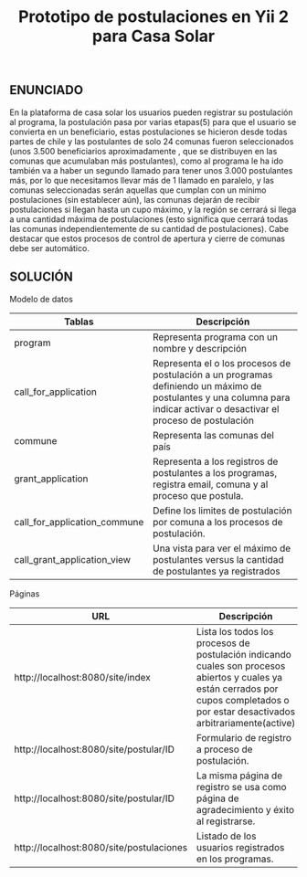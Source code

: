 <p align="center">
    <h1 align="center">Prototipo de postulaciones en Yii 2 para Casa Solar</h1>
    <br>
</p>

ENUNCIADO
---------

En la plataforma de casa solar los usuarios pueden registrar su postulación al programa, la postulación pasa por
varias etapas(5) para que el usuario se convierta en un beneficiario, estas postulaciones se hicieron desde todas
partes de chile y las postulantes de solo 24 comunas fueron seleccionados (unos 3.500 beneficiarios
aproximadamente , que se distribuyen en las comunas que acumulaban más postulantes), como al programa le ha
ido también va a haber un segundo llamado para tener unos 3.000 postulantes más, por lo que necesitamos llevar
más de 1 llamado en paralelo, y las comunas seleccionadas serán aquellas que cumplan con un mínimo
postulaciones (sin establecer aún), las comunas dejarán de recibir postulaciones si llegan hasta un cupo máximo,
y la región se cerrará si llega a una cantidad máxima de postulaciones (esto significa que cerrará todas las
comunas independientemente de su cantidad de postulaciones). Cabe destacar que estos procesos de control de
apertura y cierre de comunas debe ser automático.


SOLUCIÓN
--------

Modelo de datos

| Tablas                       | Descripción |
|------------------------------|-------------|
| program                      |Representa programa con un nombre y descripción|
| call_for_application         |Representa el o los procesos de postulación a un programas definiendo un máximo de postulantes y una columna para indicar activar o desactivar el proceso de postulación|
| commune                      |Representa las comunas del país|
| grant_application            |Representa a los registros de postulantes a los programas, registra email, comuna y al proceso que postula.|
| call_for_application_commune |Define los limites de postulación por comuna a los procesos de postulación.|
| call_grant_application_view  |Una vista para ver el máximo de postulantes versus la cantidad de postulantes ya registrados|

Páginas

| URL | Descripción |
|-----|-------------|
| http://localhost:8080/site/index | Lista los todos los procesos de postulación indicando cuales son procesos abiertos y cuales ya están cerrados por cupos completados o por estar desactivados arbitrariamente(active) |
| http://localhost:8080/site/postular/ID | Formulario de registro a proceso de postulación. |
| http://localhost:8080/site/postular/ID | La misma página de registro se usa como página de agradecimiento y éxito al registrarse. |
| http://localhost:8080/site/postulaciones | Listado de los usuarios registrados en los programas. |
